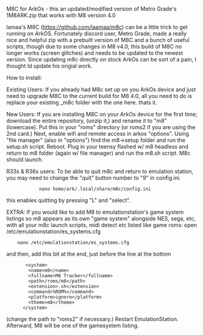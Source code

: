 M8C for ArkOs - this an updated/modified version of Metro Grade's 1M8ARK.zip that works with M8 version 4.0

lamaa's M8C (https://github.com/laamaa/m8c) can be a little trick to get running on ArkOS. Fortunately discord user, Metro Grade, made a really nice and helpful zip with a prebuilt version of M8C and a bunch of useful scripts, though due to some changes in M8 v4.0, this build of M8C no longer works (screen glitches) and needs to be updated to the newest version.   Since updating m8c directly on stock ArkOs can be sort of a pain, I thought Id update his origial work.



How to install:

Existing Users:  If you already had M8c set up on you ArkOs device and just need to upgrade M8C to the current build for M8 4.0, all you need to do is replace your existing _m8c folder with the one here.   thats it.   

New Users:  If you are installing M8C on your ArkOs device for the first time; download the entire repository, (unzip it,) and rename it to "m8" (lowercase).  Put this in your "roms" directory (or roms2 if you are using the 2nd card.) Next, enable wifi and remote access in arkos "options".   Using  "file manager" (also in "options") find the m8->setup folder and run the setup.sh script.   Reboot.  Plug in your teensy flashed w/ m8 headless and return to m8 folder (again w/ file manager) and run the m8.sh script.  M8c should launch.

R33s & R36s users: To be able to quit m8c and return to emulation station, you may need to change the "quit" button number to "9" in config.ini.  

                nano home/ark/.local/share/m8c/config.ini

this enables quitting by pressing "L" and "select".

EXTRA:
If you would like to add M8 to emulationstation's game system listings so m8 appears as its own "game system"  alongside NES, sega, etc, with all your m8c launch scripts, midi detect etc listed like game roms:    open /etc/emulationstation/es_systems.cfg  
        
        nano /etc/emulationstation/es_systems.cfg       

and then, add this bit at the end,  just before the </systemList> line  at the bottom
   
           <system>
            <name>m8</name>
            <fullname>M8 Tracker</fullname>
            <path>/roms/m8</path>
            <extension>.sh</extension>
            <command>%ROM%</command>
            <platform>ignore</platform>
            <theme>m8</theme>
          </system>

(change the path to "roms2" if necessary.)   Restart EmulationStation.   Afterward, M8 will be one of the gamesystem listing.
